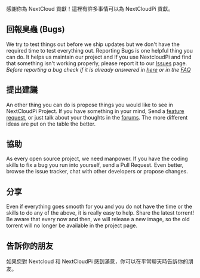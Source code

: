 感謝你為 NextCloud 貢獻！這裡有許多事情可以為 NextCloudPi 貢獻。

## 回報臭蟲 (Bugs)
We try to test things out before we ship updates but we don't have the required time to test everything out. Reporting Bugs is one helpful thing you can do. It helps us maintain our project and  If you use NextcloudPi and find that something isn't working properly, please report it to our [Issues](https://github.com/nextcloud/nextcloudpi/issues) page. *Before reporting a bug check if it is already answered in [here](https://github.com/nextcloud/nextcloudpi/issues?utf8=%E2%9C%93&q=%20label:question%20) or in the [FAQ](https://github.com/nextcloud/nextcloudpi/wiki/FAQ)*

## 提出建議
An other thing you can do is propose things you would like to see in NextCloudPi Project. If you have something in your mind, Send a [feature request](https://github.com/nextcloud/nextcloudpi/issues?utf8=%E2%9C%93&q=label:%22feature%20request%22%20), or just talk about your thoughts in the [forums](https://help.nextcloud.com/c/support/appliances-docker-snappy-vm). The more different ideas are put on the table the better.

## 協助
As every open source project, we need manpower. If you have the coding skills to fix a bug you run into yourself, send a Pull Request. Even better, browse the issue tracker, chat with other developers or propose changes.

## 分享
Even if everything goes smooth for you and you do not have the time or the skills to do any of the above, it is really easy to help. Share the latest torrent! Be aware that every now and then, we will release a new image, so the old torrent will no longer be available in the project page.

## 告訴你的朋友
如果您對 Nextcloud 和 NextCloudPi 感到滿意，你可以在平常聊天時告訴你的朋友。
